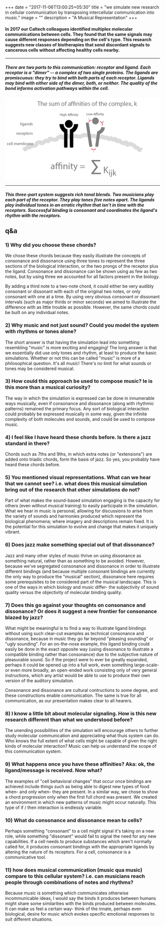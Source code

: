 +++
date = "2017-11-06T13:00:25+05:30"
title = "we simulate new research in cellular communication by transposing intercellular communication into music."
image = ""
description = "A Musical Representation"
+++


#### In 2017 our Caltech colleagues identified multiplex molecular communications between cells. They found that the same signals may cause different responses depending on the cell's type. This research suggests new classes of biotherapies that send discordant signals to cancerous cells without affecting healthy cells nearby. 

---

##### There are two parts to this communication: receptor and ligand. Each receptor is a "dimer" -- a complex of two single proteins. The ligands are promiscuous: they try to bind with both parts of each receptor. Ligands may bind with either side of the dimer, both, or neither. The quality of the bond informs activation pathways within the cell. 

![Calculate affinities](/img/affinity_calculation.png)

---

##### This three-part system suggests rich tonal blends. Two musicians play each part of the receptor. They play tones five notes apart. The ligands play individual tones in an erratic rhythm that isn’t in time with the receptors. Successful binding is consonant and coordinates the ligand's rhythm with the receptors. 

## q&a

### 1) Why did you choose these chords?

We chose these chords because they easily illustrate the concepts of consonance and dissonance using three tones to represent the three sections of the biological interaction, or the two prongs of the receptor plus the ligand. Consonance and dissonance can be shown using as few as two notes, but by using three we accounted for all factors present in the biology.

By adding a third note to a two-note chord, it could either be very audibly consonant or dissonant with each of the original two notes, or only consonant with one at a time. By using very obvious consonant or dissonant intervals (such as major thirds or minor seconds) we aimed to illustrate the difference with as little trouble as possible. However, the same chords could be built on any individual notes.

### 2) Why music and not just sound? Could you model the system with rhythms or tones alone?

The short answer is that having the simulation lead into something resembling "music" is more exciting and engaging! The long answer is that we essentially did use only tones and rhythm, at least to produce the basic simulations. Whether or not this can be called "music" is more of a philosophical question. It's all music! There's no limit for what sounds or tones may be considered musical.


### 3) How could this approach be used to compose music? Ie is this more than a musical curiosity?

The way in which the simulation is expressed can be done in innumerable ways musically, even if consonance and dissonance (along with rhythmic patterns) remained the primary focus. Any sort of biological interaction could probably be expressed musically in some way, given the infinite complexity of both molecules and sounds, and could be used to compose music.

### 4) I feel like I have heard these chords before. Is there a jazz standard in there? 

Chords such as 7ths and 9ths, in which extra notes (or "extensions") are added onto triadic chords, form the basis of jazz. So yes, you probably have heard these chords before. 

### 5) You mentioned visual representations. What can we hear that we cannot see? i.e. what does this musical simulation bring out of the research that other simulations do not?

Part of what makes the sound-based simulation engaging is the capacity for others (even without musical training) to easily participate in the simulation. What we hear in music is personal, allowing for discussions to arise from the variety of sounds and harmonies produced which represent the biological phenomena; where imagery and descriptions remain fixed. It is the potential for this simulation to evolve and change that makes it uniquely vibrant.



### 6) Does jazz make something special out of that dissonance?

Jazz and many other styles of music thrive on using dissonance as something natural, rather than as something to be avoided. However, because we've segregated consonance and dissonance in order to illustrate different bindings (and because multiple consonant bindings are currently the only way to produce the "musical" section), dissonance here requires some prerequisites to be considered part of the musical landscape. This is one of the ways in which biology and music differ- the subjectivity of sound quality versus the objectivity of molecular binding quality. 

### 7) Does this go against your thoughts on consonance and dissonance? Or does it suggest a new frontier for consonance blazed by jazz? 

What might be meaningful is to find a way to illustrate ligand bindings without using such clear-cut examples as technical consonance and dissonance, because in music they go far beyond "pleasing sounding" or "ugly sounding". For an on-the-nose example, this ligand binding could easily be done in the exact opposite way (using dissonance to illustrate a compatible binding rather than consonance) due to the subjective nature of pleasurable sound. So if the project were to ever be greatly expanded, perhaps it could be opened up into a full work, even something large-scale- or even more broadly, an open-ended work consisting only of very general instructions, which any artist would be able to use to produce their own version of the auditory simulation. 

Consonance and dissonance are cultural contructions to some degree, and these constructions enable communication. The same is true for all communication, as our presentation makes clear to all hearers. 


### 8) I know a little bit about molecular signaling. How is this new research different than what we understood before?

The unending possibilities of the simulation will encourage others to further study molecular communication and appreciating what thuis system can do. Who knows the full extent of what cells might be capable of given the right kinds of molecular interaction? Music can help us understand the scope of this communication system. 

### 9) What happens once you have these affinities? Aka: ok, the ligand/message is received. Now what?

The examples of "cell behavioral changes" that occur once bindings are achieved include things such as being able to digest new types of food when- and only when- they are present. In a similar way, we chose to show a chord progression only when the first full chord was present. We created an environment in which new patterns of music might occur naturally. This type of if / then interaction is endlessly variable.


### 10) What do consonance and dissonance mean to cells?

Perhaps something "consonant" to a cell might signal it's taking on a new role, while something "dissonant" would fail to signal the need for any new capabilities. If a cell needs to produce substances which aren't normally called for, it produces consonant bindings with the appropriate ligands by altering the nature of its receptors. For a cell, consonance is a communicative tool.


### 11) how does musical communication (music qua music) compare to this cellular system? i.e. can musicians reach people through combinations of notes and rhythms?

Because music is something which communicates otherwise incommunicable ideas, I would say the binds it produces between humans might share some similarities with the binds produced between molecules. It can make us feel a certain way- think of the innate, perhaps even biological, desire for music which evokes specific emotional responses to suit different situations. 


